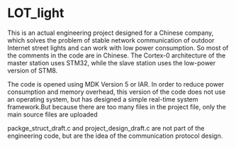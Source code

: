 # LOT_light
This is an actual engineering project designed for a Chinese company, which solves the problem of stable network communication of outdoor Internet street lights and can work with low power consumption. So most of the comments in the code are in Chinese. The Cortex-0 architecture of the master station uses STM32, while the slave station uses the low-power version of STM8. 

The code is opened using MDK Version 5 or IAR. In order to reduce power consumption and memory overhead, this version of the code does not use an operating system, but has designed a simple real-time system framework.But because there are too many files in the project file, only the main source files are uploaded

packge_struct_draft.c and project_design_draft.c are not part of the engineering code, but are the idea of the communication protocol design.
